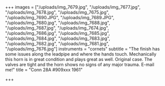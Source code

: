 +++
images = ["/uploads/img_7679.jpg", "/uploads/img_7677.jpg", "/uploads/img_7678.jpg", "/uploads/img_7675.jpg", "/uploads/img_7690.JPG", "/uploads/img_7689.JPG", "/uploads/img_7680.jpg", "/uploads/img_7688.jpg", "/uploads/img_7687.jpg", "/uploads/img_7674.jpg", "/uploads/img_7686.jpg", "/uploads/img_7685.jpg", "/uploads/img_7684.jpg", "/uploads/img_7683.jpg", "/uploads/img_7682.jpg", "/uploads/img_7681.jpg", "/uploads/img_7676.jpg"]
instruments = "cornets"
subtitle = "The finish has some issues along the leadpipe and where the hands touch. Mechanically this horn is in great condition and plays great as well. Original case. The valves are tight and the horn shows no signs of any major trauma. E-mail me!"
title = "Conn 28A  #909xxx 1961"

+++
